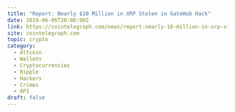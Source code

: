 ```yaml
---
title: "Report: Nearly $10 Million in XRP Stolen in GateHub Hack"
date: 2019-06-06T20:08:00Z
link: https://cointelegraph.com/news/report-nearly-10-million-in-xrp-stolen-in-gatehub-hack?utm_medium=RSS&utm_source=hune
site: cointelegraph.com
topic: crypto
category:
  - Altcoin
  - Wallets
  - Cryptocurrencies
  - Ripple
  - Hackers
  - Crimes
  - API
draft: false
---
```


